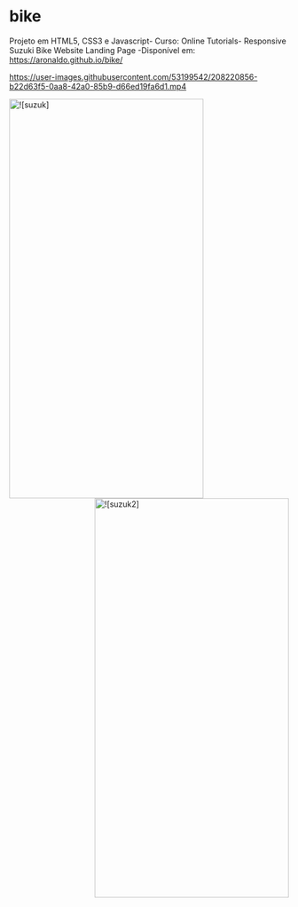 # bike
Projeto em HTML5, CSS3 e Javascript- Curso: Online Tutorials- Responsive Suzuki Bike Website Landing Page
-Disponível em: https://aronaldo.github.io/bike/

https://user-images.githubusercontent.com/53199542/208220856-b22d63f5-0aa8-42a0-85b9-d66ed19fa6d1.mp4

<div>
  <img src="https://user-images.githubusercontent.com/53199542/208327496-42213b59-b969-4f81-85ac-ca5b5d1af9c2.png" alt=![suzuk] width="350" height="720" align="left"/>
  <img src="https://user-images.githubusercontent.com/53199542/208327836-0398b881-145c-4abf-8af2-d566f122dea0.png" alt=![suzuk2] width="350" height="720" align="right"/>
</div>
  

